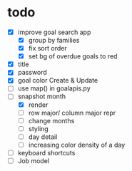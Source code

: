 # todo
- [x] improve goal search app
	- [x] group by families
	- [x] fix sort order
	- [x] set bg of overdue goals to red
- [x] title
- [x] password
- [x] goal color Create & Update
- [ ] use map() in goalapis.py
- [ ] snapshot month
    - [x] render
    - [ ] row major/ column major repr
    - [ ] change months
    - [ ] styling
    - [ ] day detail
    - [ ] increasing color density of a day
- [ ] keyboard shortcuts
- [ ] Job model

